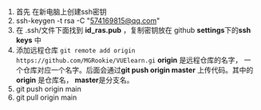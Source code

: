 
1. 首先 在新电脑上创建ssh密钥
2.  ssh-keygen -t rsa -C "574169815@qq.com"
3.  在 .ssh/文件下面找到 **id_ras.pub** ，复制密钥放在 github **settings**下的**ssh keys** 中
4. 添加远程仓库 ``git remote add origin https://github.com/MGRookie/VUElearn.gi``  **origin** 是远程仓库的名字， 一个仓库对应一个名字。后面会通过**git push origin master** 上传代码。其中的 **origin** 是仓库名， **master**是分支名。
5. git push origin main  
6. git pull origin main